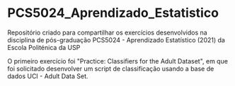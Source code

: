 # PCS5024_Aprendizado_Estatistico
 Repositório criado para compartilhar os exercícios desenvolvidos na disciplina de pós-graduação PCS5024 - Aprendizado Estatístico (2021) da Escola Politénica da USP


O primeiro exercício foi "Practice: Classifiers for the Adult Dataset", em que foi solicitado desenvolver um script de classificação usando a base de dados UCI - Adult Data Set.